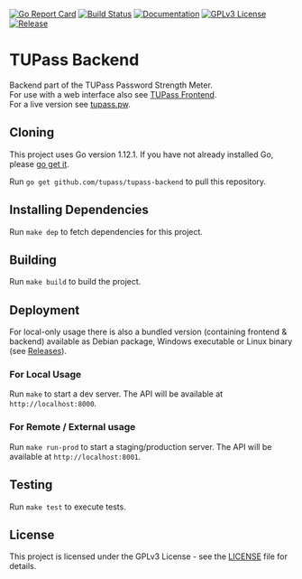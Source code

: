 [![Go Report Card](https://goreportcard.com/badge/github.com/tupass/tupass-backend)](https://goreportcard.com/report/github.com/tupass/tupass-backend) 
[![Build Status](https://travis-ci.org/tupass/tupass-backend.svg?branch=master)](https://travis-ci.org/tupass/tupass-backend) 
[![Documentation](https://godoc.org/github.com/tupass/tupass-backend?status.svg)](https://godoc.org/github.com/tupass/tupass-backend) 
[![GPLv3 License](https://img.shields.io/badge/License-GPLv3-brightgreen.svg)](https://github.com/tupass/tupass-frontend/LICENSE) 
[![Release](https://img.shields.io/github/release/tupass/tupass-backend.svg?label=Release)](https://github.com/tupass/tupass-backend/releases)

# TUPass Backend

Backend part of the TUPass Password Strength Meter.  
For use with a web interface also see [TUPass Frontend](https://github.com/tupass/tupass-frontend).  
For a live version see [tupass.pw](https://tupass.pw).

## Cloning

This project uses Go version 1.12.1. If you have not already installed Go, please [go get it](https://golang.org/dl/).

Run `go get github.com/tupass/tupass-backend` to pull this repository.

## Installing Dependencies

Run `make dep` to fetch dependencies for this project.

## Building

Run `make build` to build the project.

## Deployment

For local-only usage there is also a bundled version (containing frontend & backend) available as Debian package, Windows executable or Linux binary (see [Releases](https://github.com/tupass/tupass-backend/releases)). 

### For Local Usage

Run `make` to start a dev server. The API will be available at `http://localhost:8000`.

### For Remote / External usage

Run `make run-prod` to start a staging/production server. The API will be available at `http://localhost:8001`.

## Testing

Run `make test` to execute tests.

## License

This project is licensed under the GPLv3 License - see the [LICENSE](LICENSE) file for details.

